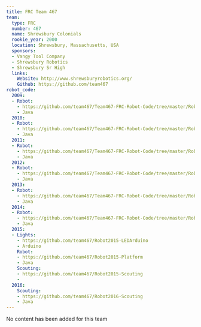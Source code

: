 ```yaml
---
title: FRC Team 467
team:
  type: FRC
  number: 467
  name: Shrewsbury Colonials
  rookie_year: 2000
  location: Shrewsbury, Massachusetts, USA
  sponsors:
  - Vangy Tool Company
  - Shrewsbury Robotics
  - Shrewsbury Sr High
  links:
    Website: http://www.shrewsburyrobotics.org/
    Github: https://github.com/team467
robot_code:
  2009:
  - Robot:
    - https://github.com/team467/Team467-FRC-Robot-Code/tree/master/Robot2009
    - Java
  2010:
  - Robot:
    - https://github.com/team467/Team467-FRC-Robot-Code/tree/master/Robot2010
    - Java
  2011:
  - Robot:
    - https://github.com/team467/Team467-FRC-Robot-Code/tree/master/Robot2011-2011
    - Java
  2012:
  - Robot:
    - https://github.com/team467/Team467-FRC-Robot-Code/tree/master/Robot2012
    - Java
  2013:
  - Robot:
    - https://github.com/team467/Team467-FRC-Robot-Code/tree/master/Robot2013
    - Java
  2014:
  - Robot:
    - https://github.com/team467/Team467-FRC-Robot-Code/tree/master/Robot2014-mule
    - Java
  2015:
  - Lights:
    - https://github.com/team467/Robot2015-LEDArduino
    - Arduino
    Robot:
    - https://github.com/team467/Robot2015-Platform
    - Java
    Scouting:
    - https://github.com/team467/Robot2015-Scouting
    - 
  2016:
    Scouting:
    - https://github.com/team467/Robot2016-Scouting
    - Java
---
```


No content has been added for this team